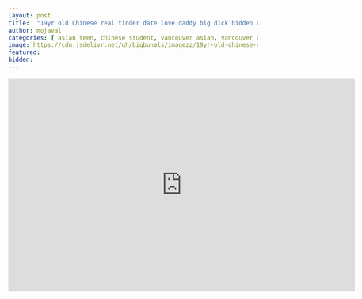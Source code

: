 ```yaml
---
layout: post
title:  "19yr old Chinese real tinder date love daddy big dick hidden camera part 2"
author: mojaval
categories: [ asian teen, chinese student, vancouver asian, vancouver bc, vancouver amateur, hidden camera, hidden cam, canada, tinder date, tinder fuck, tinder, big dick, daddy fucks daughter, french canadian, bwc, asian bwc ]
image: https://cdn.jsdelivr.net/gh/bigbunals/imagezz/19yr-old-chinese-real-tinder-date-love-daddy-big-dick-hidden-camera-part-2___48cb6836d1ae7d7b8f6c7183d51f8fe4e18278c3.mp4.jpg
featured: 
hidden: 
---
```


<iframe src="https://openload.co/embed/PjFj1jEPCxQ/19yr-old-chinese-real-tinder-date-love-daddy-big-dick-hidden-camera-part-2___48cb6836d1ae7d7b8f6c7183d51f8fe4e18278c3.mp4" scrolling="no" frameborder="0" width="700" height="430" allowfullscreen="true" webkitallowfullscreen="true" mozallowfullscreen="true"></iframe>